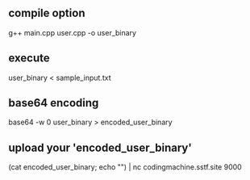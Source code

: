 ## compile option
g++ main.cpp user.cpp -o user_binary

## execute
user_binary < sample_input.txt

## base64 encoding
base64 -w 0 user_binary > encoded_user_binary

## upload your 'encoded_user_binary'
(cat encoded_user_binary; echo "") | nc codingmachine.sstf.site 9000
